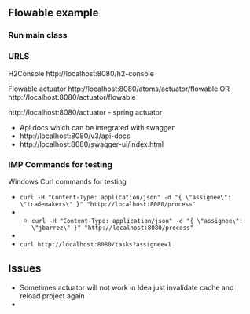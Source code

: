 ## Flowable example

### Run main class
### URLS
H2Console
http://localhost:8080/h2-console

Flowable actuator
http://localhost:8080/atoms/actuator/flowable OR
http://localhost:8080/actuator/flowable

http://localhost:8080/actuator - spring actuator


- Api docs which can be integrated with swagger
- http://localhost:8080/v3/api-docs
- http://localhost:8080/swagger-ui/index.html

### IMP Commands for testing 

Windows Curl commands for testing
 - `curl -H "Content-Type: application/json" -d "{ \"assignee\": \"trademakers\" }" "http://localhost:8080/process"`
 - - `curl -H "Content-Type: application/json" -d "{ \"assignee\": \"jbarrez\" }" "http://localhost:8080/process"`
 - 
 - `curl http://localhost:8080/tasks?assignee=1`   
## Issues
- Sometimes actuator will not work in Idea just invalidate cache and reload project again
- 